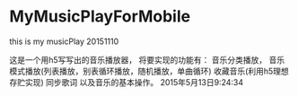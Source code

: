 # MyMusicPlayForMobile
this is my musicPlay 20151110

这是一个用h5写写出的音乐播放器，
将要实现的功能有：
    音乐分类播放，
    音乐模式播放(列表播放，别表循环播放，随机播放，单曲循环)
    收藏音乐(利用h5理想存贮实现)
    同步歌词
    以及音乐的基本操作。
    2015年5月13日9:24:34

